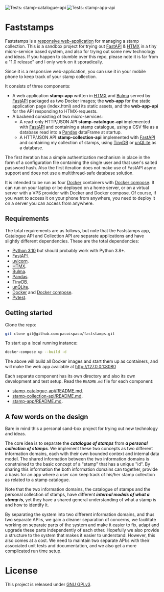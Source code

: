 ![Tests: stamp-catalogue-api](https://github.com/pacoispaco/faststamps/actions/workflows/test-stamp-catalogue-api.yaml/badge.svg)
![Tests: stamp-app-api](https://github.com/pacoispaco/faststamps/actions/workflows/test-stamp-app-api.yaml/badge.svg)

# Faststamps

Faststamps is a [responsive web-application](https://en.wikipedia.org/wiki/Responsive_web_design) for managing a stamp collection. This is a sandbox project for trying out [FastAPI](https://fastapi.tiangolo.com/) & [HTMX](https://htmx.org/) in a tiny micro-service based system, and also for trying out some new technology and ideas. If you happen to stumble over this repo, please note it is far from a "1.0 release" and I only work on it sporadically.

Since it is a responsive web-application, you can use it in your mobile phone to keep track of your stamp collection.

It consists of three components:
* A web application **stamp-app** written in [HTMX](https://htmx.org/) and [Bulma](https://bulma.io/) served by [FastAPI](https://fastapi.tiangolo.com/) packaged as two Docker images; the **web-app** for the static application page (index.html) and its static assets, and the **web-app-api** for the API responding to HTMX-requests.
* A backend consisting of two micro-services:
  * A read-only HTTP/JSON API **stamp-catalogue-api** implemented with [FastAPI](https://fastapi.tiangolo.com/) and containing a stamp catalogue, using a CSV file as a database read into a [Pandas](https://pandas.pydata.org/) dataFrame at startup.
  * A HTTP/JSON API **stamp-collection-api** implemented with [FastAPI](https://fastapi.tiangolo.com/) and containing my collection of stamps, using [TinyDB](https://tinydb.readthedocs.io) or [unQLite](https://unqlite.org/) as a database.

The first iteration has a simple authentication mechanism in place in the form of a configuration file containing the single user and that user's salted password hash. Also the first iteration does not make use of FastAPI async support and does not use a multithread-safe database solution.

It is intended to be run as four [Docker](https://www.docker.com) containers with [Docker compose](https://docs.docker.com/compose/). It can run on your laptop or be deployed on a home server, or on a virtual server with a VPS provider with Docker and Docker compose. Of course, if you want to access it on your phone from anywhere, you need to deploy it on a server you can access from anywhere.

## Requirements

The total requirements are as follows, but note that the Faststamps app, Catalogue API and Collection API are separate applications and have slightly different dependencies. These are the total dependencies:

 * [Python 3.10](https://www.python.org/) but should probably work with Python 3.8+.
 * [FastAPI](https://fastapi.tiangolo.com/).
 * [uvicorn](https://www.uvicorn.org).
 * [HTMX](https://htmx.org/).
 * [Bulma](https://bulma.io/).
 * [Pandas](https://pandas.pydata.org/).
 * [TinyDB](https://tinydb.readthedocs.io).
 * [unQLite](https://unqlite.org/).
 * [Docker](https://www.docker.com) and [Docker compose](https://docs.docker.com/compose/).
 * [Pytest](https://docs.pytest.org).

## Getting started

Clone the repo:
```bash
git clone git@github.com:pacoispaco/faststamps.git
```

To start up a local running instance:
```bash
docker-compose up --build -d
```
The above will build all Docker images and start them up as containers, and will make the web app
available at http://127.0.0.1:8080

Each separate component has its own directory and also its own development and test setup. Read the `README.md` file for each component:

 * [stamp-catalogue-api/README.md](stamp-catalogue-api/README.md).
 * [stamp-collection-api/README.md](stamp-collection-api/README.md).
 * [stamp-app/README.md](stamp-app/README-md).

## A few words on the design

Bare in mind this a personal sand-box project for trying out new technology and ideas.

The core idea is to separate the _**catalogue of stamps**_ from _**a personal collection of stamps**_. We implement these two concepts as two different information domains, each with their own bounded context and internal data model. The shared information between the two information domains is constrained to the basic concept of a "stamp" that has a unique "id". By sharing this information the both information domains can together, provide a basis for an app where a user can keep track of his/her stamp collection as related to a stamp catalogue.

Note that the two information domains, the catalogue of stamps and the personal collection of stamps, have different _**internal models of what a stamp is**_, yet they have a shared general understanding of what a stamp is and how to identify it.

By separating the system into two different information domains, and thus two separate API:s, we gain a cleaner separation of concerns, we facilitate working on separate parts of the system and make it easier to fix, adapt and upgrade these parts independently of each other. Hopefully we also provide a structure to the system that makes it easier to understand. However, this also comes at a cost. We need to maintain two separate API:s with their associated unit tests and documentation, and we also get a more complicated run time setup.

# License

This project is released under [GNU GPLv3](LICENSE.TXT).
